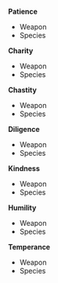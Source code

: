 

__Patience__
  - Weapon
  - Species

__Charity__
  - Weapon
  - Species

__Chastity__
  - Weapon
  - Species

__Diligence__
  - Weapon
  - Species

__Kindness__
  - Weapon
  - Species

__Humility__
  - Weapon
  - Species

__Temperance__
  - Weapon
  - Species